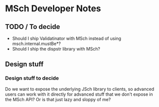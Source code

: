 # MSch Developer Notes

## TODO / To decide

* Should I ship Validatinator with MSch instead of using msch.internal.mustBe*?
* Should I ship the dispstr library with MSch?

## Design stuff

### Design stuff to decide

Do we want to expose the underlying JSch library to clients, so advanced users can work with it directly for advanced stuff that we don't expose in the MSch API? Or is that just lazy and sloppy of me?
